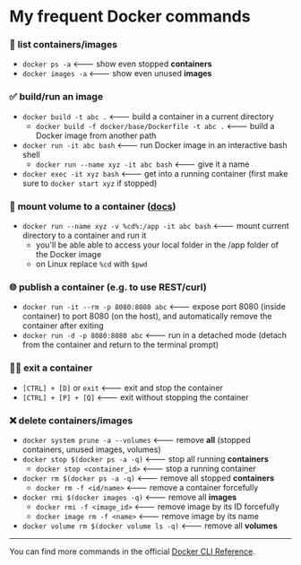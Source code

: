 # My frequent Docker commands

### 📜 **list** containers/images
* `docker ps -a` <--- show even stopped **containers**
* `docker images -a` <--- show even unused **images**
### ✅ **build/run** an image
* `docker build -t abc .` <--- build a container in a current directory
    * `docker build -f docker/base/Dockerfile -t abc .` <--- build a Docker image from another path
* `docker run -it abc bash` <--- run Docker image in an interactive bash shell
    * `docker run --name xyz -it abc bash` <--- give it a name
* `docker exec -it xyz bash` <--- get into a running container (first make sure to `docker start xyz` if stopped)
### 💾 **mount** volume to a container ([docs](https://docs.docker.com/storage/volumes/#start-a-container-with-a-volume))
* `docker run --name xyz -v %cd%:/app -it abc bash` <--- mount current directory to a container and run it
    * you'll be able able to access your local folder in the /app folder of the Docker image
    * on Linux replace `%cd` with `$pwd`
### 🌐 **publish** a container (e.g. to use REST/curl)
* `docker run -it --rm -p 8080:8080 abc` <--- expose port 8080 (inside container) to port 8080 (on the host), and automatically remove the container after exiting 
* `docker run -d -p 8080:8080 abc` <--- run in a detached mode (detach from the container and return to the terminal prompt)
### 🚶‍♂ **exit** a container
* `[CTRL] + [D]` or `exit` <--- exit and stop the container
* `[CTRL] + [P] + [Q]` <--- exit without stopping the container
### ❌ **delete** containers/images
* `docker system prune -a --volumes` <--- remove **all** (stopped containers, unused images, volumes)
* `docker stop $(docker ps -a -q)` <--- stop all running **containers**
    * `docker stop <container_id>` <--- stop a running container
* `docker rm $(docker ps -a -q)` <--- remove all stopped **containers**
    * `docker rm -f <id/name>` <--- remove a container forcefully
* `docker rmi $(docker images -q)` <--- remove all **images**
    * `docker rmi -f <image_id>` <--- remove image by its ID forcefully
    * `docker image rm -f <name>` <--- remove image by its name
* `docker volume rm $(docker volume ls -q)` <--- remove all **volumes**
---
You can find more commands in the official [Docker CLI Reference](https://docs.docker.com/engine/reference/run/).
